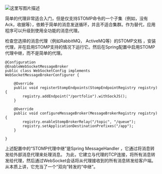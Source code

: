 
![这里写图片描述](https://docs.spring.io/spring/docs/current/spring-framework-reference/images/message-flow-broker-relay.png?watermark/2/text/aHR0cDovL2Jsb2cuY3Nkbi5uZXQvcm9kX2pvaG4=/font/5a6L5L2T/fontsize/400/fill/I0JBQkFCMA==/dissolve/70/gravity/SouthEast)


简单的代理非常适合入门，但是仅支持STOMP命令的一个子集（例如，没有Ack，收据等），依赖于简单的消息发送循环，并且不适合集群。作为替代，应用程序可以升级到使用全功能的消息代理。

检查您选择的消息代理（例如RabbitMQ， ActiveMQ等）的STOMP文档 ，安装代理，并在启用STOMP支持的情况下运行它。然后在Spring配置中启用STOMP代理中继，而不是简单的代理。



```
@Configuration
@EnableWebSocketMessageBroker
public class WebSocketConfig implements WebSocketMessageBrokerConfigurer {

    @Override
    public void registerStompEndpoints(StompEndpointRegistry registry) {
        registry.addEndpoint("/portfolio").withSockJS();
    }

    @Override
    public void configureMessageBroker(MessageBrokerRegistry registry) {
        registry.enableStompBrokerRelay("/topic", "/queue");
        registry.setApplicationDestinationPrefixes("/app");
    }

}
```

上述配置中的“STOMP代理中继”是Spring MessageHandler ，它通过将消息转发给外部消息代理来处理消息。
为此，它建立与代理的TCP连接，将所有消息转发给代理，然后通过WebSocket会话将从代理接收到的所有消息转发给客户端。
从本质上讲，它充当了一个“双向”转发的“中继”。
